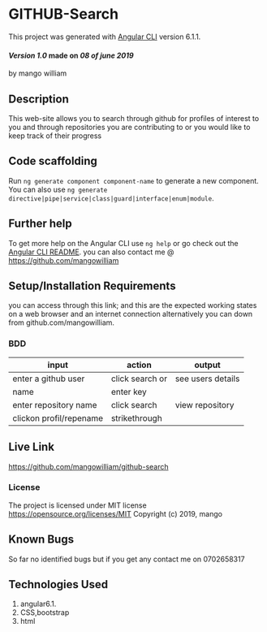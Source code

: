 # GITHUB-Search

This project was generated with [Angular CLI](https://github.com/angular/angular-cli) version 6.1.1.

#### _Version 1.0_ made on _08 of june 2019_

by mango william

## Description

This web-site allows you to search through github for profiles of interest to you and through repositories you are contributing to or you would like to keep track of their progress

## Code scaffolding

Run `ng generate component component-name` to generate a new component. You can also use `ng generate directive|pipe|service|class|guard|interface|enum|module`.

## Further help

To get more help on the Angular CLI use `ng help` or go check out the [Angular CLI README](https://github.com/angular/angular-cli/blob/master/README.md).
you can also contact me @ <https://github.com/mangowilliam>

## Setup/Installation Requirements

you can access through this link;
and this are the expected working states on a web browser and an internet connection
alternatively you can down from github.com/mangowilliam.

### BDD

| input                   | action          | output            |
| ----------------------- | --------------- | ----------------- |
| enter a github user     | click search or | see users details |
| name                    | enter   key     |                   |
| enter repository name   | click search    | view repository   |
| clickon profil/repename | strikethrough   |                   |

## Live Link

<https://github.com/mangowilliam/github-search>

### License

The project is licensed under MIT license <https://opensource.org/licenses/MIT>
Copyright (c) 2019, mango

## Known Bugs

So far no identified bugs but if you get any contact me on 0702658317

## Technologies Used

1.  angular6.1.
2.  CSS,bootstrap
3.  html
